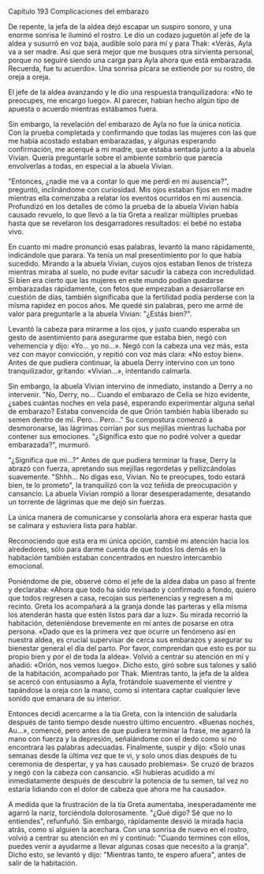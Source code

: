 
Capítulo 193 Complicaciones del embarazo

De repente, la jefa de la aldea dejó escapar un suspiro sonoro, y una enorme sonrisa le iluminó el rostro. Le dio un codazo juguetón al jefe de la aldea y susurró en voz baja, audible solo para mí y para Thak: «Verás, Ayla va a ser madre. Así que será mejor que me busques otra sirvienta personal, porque no seguiré siendo una carga para Ayla ahora que está embarazada. Recuerda, fue tu acuerdo». Una sonrisa pícara se extiende por su rostro, de oreja a oreja.

El jefe de la aldea avanzando y le dio una respuesta tranquilizadora: «No te preocupes, me encargo luego». Al parecer, habían hecho algún tipo de apuesta o acuerdo mientras estábamos fuera.

Sin embargo, la revelación del embarazo de Ayla no fue la única noticia. Con la prueba completada y confirmando que todas las mujeres con las que me había acostado estaban embarazadas, y algunas esperando confirmación, me acerqué a mi madre, que estaba sentada junto a la abuela Vivian. Quería preguntarle sobre el ambiente sombrío que parecía envolverlas a todas, en especial a la abuela Vivian.

"Entonces, ¿nadie me va a contar lo que me perdí en mi ausencia?", preguntó, inclinándome con curiosidad. Mis ojos estaban fijos en mi madre mientras ella comenzaba a relatar los eventos ocurridos en mi ausencia. Profundizó en los detalles de cómo la prueba de la abuela Vivian había causado revuelo, lo que llevó a la tía Greta a realizar múltiples pruebas hasta que se revelaron los desgarradores resultados: el bebé no estaba vivo.

En cuanto mi madre pronunció esas palabras, levantó la mano rápidamente, indicándole que parara. Ya tenía un mal presentimiento por lo que había sucedido. Mirando a la abuela Vivian, cuyos ojos estaban llenos de tristeza mientras miraba al suelo, no pude evitar sacudir la cabeza con incredulidad. Si bien era cierto que las mujeres en este mundo podían quedarse embarazadas rápidamente, con fetos que empezaban a desarrollarse en cuestión de días, también significaba que la fertilidad podía perderse con la misma rapidez en pocos años. Me quedé sin palabras, pero me armé de valor para preguntarle a la abuela Vivian: "¿Estás bien?".

Levantó la cabeza para mirarme a los ojos, y justo cuando esperaba un gesto de asentimiento para asegurarme que estaba bien, negó con vehemencia y dijo: «Yo... yo no...». Negó con la cabeza una vez más, esta vez con mayor convicción, y repitió con voz más clara: «No estoy bien». Antes de que pudiera continuar, la abuela Derry intervino con un tono tranquilizador, gritando: «Vivian...», intentando calmarla.

Sin embargo, la abuela Vivian intervino de inmediato, instando a Derry a no intervenir. "No, Derry, no... Cuando el embarazo de Celia se hizo evidente, ¿sabes cuántas noches en vela pasé, esperando experimentar alguna señal de embarazo? Estaba convencida de que Orión también había liberado su semen dentro de mí. Pero... Pero..." Su compostura comenzó a desmoronarse, las lágrimas corrían por sus mejillas mientras luchaba por contener sus emociones. "¿Significa esto que no podré volver a quedar embarazada?", murmuró.

"¿Significa que mi...?" Antes de que pudiera terminar la frase, Derry la abrazó con fuerza, apretando sus mejillas regordetas y pellizcándolas suavemente. "Shhh... No digas eso, Vivian. No te preocupes, todo estará bien, te lo prometo", la tranquilizó con la voz teñida de preocupación y cansancio. La abuela Vivian rompió a llorar desesperadamente, desatando un torrente de lágrimas que me dejó sin fuerzas.

La única manera de comunicarse y consolarla ahora era esperar hasta que se calmara y estuviera lista para hablar.

Reconociendo que esta era mi única opción, cambié mi atención hacia los alrededores, sólo para darme cuenta de que todos los demás en la habitación también estaban concentrados en nuestro intercambio emocional.

Poniéndome de pie, observé cómo el jefe de la aldea daba un paso al frente y declaraba: «Ahora que todo ha sido revisado y confirmado a fondo, quiero que todos regresen a casa, recojan sus pertenencias y regresen a mi recinto. Greta los acompañará a la granja donde las parteras y ella misma los atenderán hasta que estén listos para dar a luz». Su mirada recorrió la habitación, deteniéndose brevemente en mí antes de posarse en otra persona. «Dado que es la primera vez que ocurre un fenómeno así en nuestra aldea, es crucial supervisar de cerca sus embarazos y asegurar su bienestar general el día del parto. Por favor, comprendan que esto es por su propio bien y por el de toda la aldea». Volvió a centrar su atención en mí y añadió: «Orión, nos vemos luego». Dicho esto, giró sobre sus talones y salió de la habitación, acompañado por Thak. Mientras tanto, la jefa de la aldea se acercó con entusiasmo a Ayla, frotándole suavemente el vientre y tapándose la oreja con la mano, como si intentara captar cualquier leve sonido que emanara de su interior.

Entonces decidí acercarme a la tía Greta, con la intención de saludarla después de tanto tiempo desde nuestro último encuentro. «Buenas noches, Au...», comencé, pero antes de que pudiera terminar la frase, me agarró la mano con fuerza y ​​​​la depresión, señalándome con el dedo como si no encontrara las palabras adecuadas. Finalmente, suspir y dijo: «Solo unas semanas desde la última vez que te vi, y solo unos días después de tu ceremonia de despertar, y ya has causado problemas». Se cruzó de brazos y negó con la cabeza con cansancio. «Si hubieras acudido a mí inmediatamente después de descubrir la potencia de tu semen, tal vez no estaría lidiando con el dolor de cabeza que ahora me ha causado».

A medida que la frustración de la tía Greta aumentaba, inesperadamente me agarró la nariz, torciéndola dolorosamente. "¿Qué digo? Sé que no lo entiendes", refunfuñó. Sin embargo, rápidamente desvió la mirada hacia atrás, como si alguien la acechara. Con una sonrisa de nuevo en el rostro, volvió a centrar su atención en mí y continuó: "Cuando termines con ellos, puedes venir a ayudarme a llevar algunas cosas que necesito a la granja". Dicho esto, se levantó y dijo: "Mientras tanto, te espero afuera", antes de salir de la habitación.